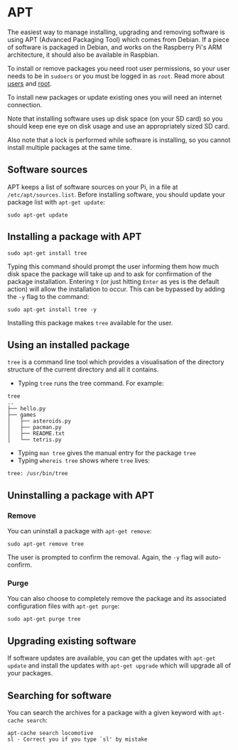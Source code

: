 # APT

The easiest way to manage installing, upgrading and removing software is using APT (Advanced Packaging Tool) which comes from Debian. If a piece of software is packaged in Debian, and works on the Raspberry Pi's ARM architecture, it should also be available in Raspbian.

To install or remove packages you need root user permissions, so your user needs to be in `sudoers` or you must be logged in as `root`. Read more about [users](../../usage/users.md) and [root](../../usage/root.md).

To install new packages or update existing ones you will need an internet connection.

Note that installing software uses up disk space (on your SD card) so you should keep ene eye on disk usage and use an appropriately sized SD card.

Also note that a lock is performed while software is installing, so you cannot install multiple packages at the same time.

## Software sources

APT keeps a list of software sources on your Pi, in a file at  `/etc/apt/sources.list`. Before installing software, you should update your package list with `apt-get update`:

```
sudo apt-get update
```

## Installing a package with APT

```
sudo apt-get install tree
```

Typing this command should prompt the user informing them how much disk space the package will take up and to ask for confirmation of the package installation. Entering `Y` (or just hitting `Enter` as yes is the default action) will allow the installation to occur. This can be bypassed by adding the `-y` flag to the command:

```
sudo apt-get install tree -y
```

Installing this package makes `tree` available for the user.

## Using an installed package

`tree` is a command line tool which provides a visualisation of the directory structure of the current directory and all it contains.

- Typing `tree` runs the tree command. For example:

```
tree
..
├── hello.py
├── games
│   ├── asteroids.py
│   ├── pacman.py
│   ├── README.txt
│   └── tetris.py

```

- Typing `man tree` gives the manual entry for the package `tree`
- Typing `whereis tree` shows where `tree` lives:

```
tree: /usr/bin/tree
```

## Uninstalling a package with APT

### Remove

You can uninstall a package with `apt-get remove`:

```
sudo apt-get remove tree
```

The user is prompted to confirm the removal. Again, the `-y` flag will auto-confirm.

### Purge

You can also choose to completely remove the package and its associated configuration files with `apt-get purge`:

```
sudo apt-get purge tree
```

## Upgrading existing software

If software updates are available, you can get the updates with `apt-get update` and install the updates with `apt-get upgrade` which will upgrade all of your packages.

## Searching for software

You can search the archives for a package with a given keyword with `apt-cache search`:

```
apt-cache search locomotive
sl - Correct you if you type `sl' by mistake
```
